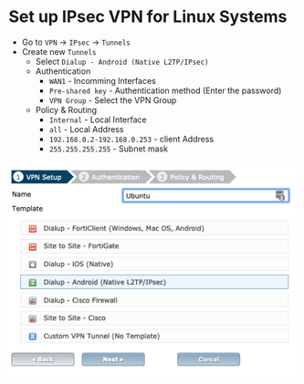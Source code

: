 # Set up IPsec VPN for Linux Systems

* Go to `VPN` -> `IPsec` -> `Tunnels`
* Create new `Tunnels`
  * Select `Dialup - Android (Native L2TP/IPsec)`
  * Authentication
    * `WAN1` - Incomming Interfaces
    * `Pre-shared key` - Authentication method (Enter the password)
    * `VPN Group` - Select the VPN Group
  * Policy & Routing
    * `Internal` - Local Interface
    * `all` - Local Address
    * `192.168.0.2-192.168.0.253` - client Address
    * `255.255.255.255` - Subnet mask

![Set Up](Setup.png)
